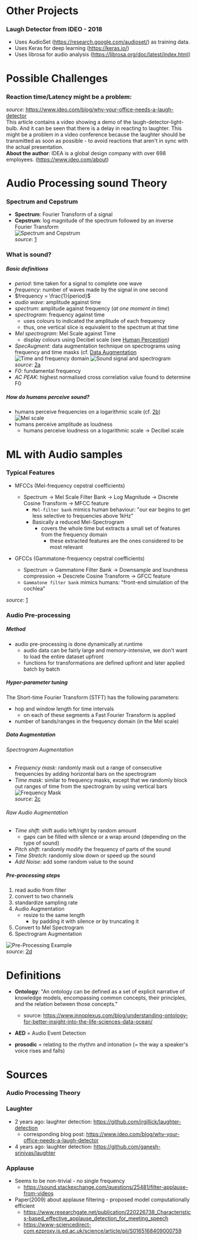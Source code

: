 # Other Projects

### Laugh Detector from IDEO - 2018

- Uses AudioSet (https://research.google.com/audioset/) as training data.
- Uses Keras for deep learning (https://keras.io/)
- Uses librosa for audio analysis (https://librosa.org/doc/latest/index.html)

# Possible Challenges

### Reaction time/Latency might be a problem:

_source_: https://www.ideo.com/blog/why-your-office-needs-a-laugh-detector  
This article contains a video showing a demo of the laugh-detector-light-bulb. And it can be seen that there is a delay in reacting to laughter.
This might be a problem in a video conference because the laughter should be transmitted as soon as possible - to avoid reactions that aren't in sync with the actual presentation.  
**About the author**: IDEA is a global design company with over 698 employees.
(https://www.ideo.com/about)

# Audio Processing sound Theory

### Spectrum and Cepstrum

- **Spectrum**: Fourier Transform of a signal
- **Cepstrum**: log magnitude of the spectrum followed by an inverse Fourier Transform  
  ![Spectrum and Cepstrum](imgs/spectrum_and_cepstrum.png)  
  _source_: [1]

### What is sound?

##### Basic definitions

- _period_: time taken for a signal to complete one wave
- _frequency_: number of waves made by the signal in one second
- $frequency = \frac{1}{period}$
- _audio wave_: amplitude against time
- _spectrum_: amplitude against frequency (_at one moment in time_)
- _spectrogram_: frequency against time
  - uses colours to indicated the amplitude of each frequency
  - thus, one vertical slice is equivalent to the spectrum at that time
- _Mel spectrogram_: Mel Scale against Time
  - display colours using Decibel scale (see [Human Perception](#human-perception))
- _SpecAugment_: data augmentation technique on spectrograms using frequency and time masks (cf. [Data Augmentation](#data-augmentation)
  ![Time and frequency domain](imgs/time_and_frequency_domain.png)
  ![Sound signal and spectrogram](imgs/sound_signal_and_spectrogram.png)  
  _source_: [2a]
- _F0_: fundamental frequency
- _AC PEAK_: highest normalised cross correlation value found to determine F0

##### <a name="human-perception"></a>How do humans perceive sound?

- humans perceive frequencies on a logarithmic scale (cf. [2b])  
  ![Mel scale](imgs/Mel_scale.png)
- humans perceive amplitude as loudness
  - humans perceive loudness on a logarithmic scale -> Decibel scale

# ML with Audio samples

### Typical Features

- MFCCs (Mel-frequency cepstral coefficients)

  - Spectrum -> Mel Scale Filter Bank -> Log Magnitude -> Discrete Cosine Transform -> MFCC feature
    - `Mel-filter bank` mimics human behaviour: "our ear begins to get less selective to frequencies above 1kHz"
    - Basically a reduced Mel-Spectrogram
      - covers the whole time but extracts a small set of features from the frequency domain
        - these extracted features are the ones considered to be most relevant

- GFCCs (Gammatone-frequency cepstral coefficients)
  - Spectrum -> Gammatone Filter Bank -> Downsample and loundness compression -> Descrete Cosine Transform -> GFCC feature
  - `Gammatone filter bank` mimics humans: "front-end simulation of the cochlea"

_source_: [1]

### Audio Pre-processing

##### Method

- audio pre-processing is done dynamically at runtime
  - audio data can be fairly large and memory-intensive, we don't want to load the entire dataset upfront
  - functions for transformations are defined upfront and later applied batch by batch

##### Hyper-parameter tuning

The Short-time Fourier Transform (STFT) has the following parameters:

- hop and window length for time intervals
  - on each of these segments a Fast Fourier Transform is applied
- number of bands/ranges in the frequency domain (in the Mel scale)

##### <a name="data-augmentation"></a>Data Augmentation

###### Spectrogram Augmentation

- _Frequency mask_: randomly mask out a range of consecutive frequencies by adding horizontal bars on the spectrogram
- _Time mask_: similar to frequency masks, except that we randomly block out ranges of time from the spectrogram by using vertical bars  
  ![Frequency Mask](imgs/spec_augmentation.png)  
  _source_: [2c]

###### Raw Audio Augmentation

- _Time shift_: shift audio left/right by random amount
  - gaps can be filled with silence or a wrap around (depending on the type of sound)
- _Pitch shift_: randomly modify the frequency of parts of the sound
- _Time Stretch_: randomly slow down or speed up the sound
- _Add Noise_: add some random value to the sound

##### Pre-processing steps

1. read audio from filter
2. convert to two channels
3. standardize sampling rate
4. Audio Augmentation
   - resize to the same length
     - by padding it with silence or by truncating it
5. Convert to Mel Spectrogram
6. Spectrogram Augmentation

![Pre-Processing Example](imgs/pre_processing_exmpl.png)  
_source_: [2d]

# Definitions

- **Ontology**: "An ontology can be defined as a set of explicit narrative of knowledge models, encompassing common concepts, their principles, and the relation between those concepts."

  - source: https://www.innoplexus.com/blog/understanding-ontology-for-better-insight-into-the-life-sciences-data-ocean/

- **AED** = Audio Event Detection
- **prosodic** = relating to the rhythm and intonation (= the way a speaker's voice rises and falls)

# Sources

### Audio Processing Theory

[1]: https://opensource.com/article/19/9/audio-processing-machine-learning-python#comments
[2a]: https://towardsdatascience.com/audio-deep-learning-made-simple-part-1-state-of-the-art-techniques-da1d3dff2504?gi=5e61000ae4ee
[2b]: https://towardsdatascience.com/audio-deep-learning-made-simple-part-2-why-mel-spectrograms-perform-better-aad889a93505
[2c]: https://towardsdatascience.com/audio-deep-learning-made-simple-part-3-data-preparation-and-augmentation-24c6e1f6b52
[2d]: https://towardsdatascience.com/audio-deep-learning-made-simple-sound-classification-step-by-step-cebc936bbe5

### Laughter

- 2 years ago: laughter detection: https://github.com/jrgillick/laughter-detection
  - corresponding blog post: https://www.ideo.com/blog/why-your-office-needs-a-laugh-detector
- 4 years ago: laughter detection: https://github.com/ganesh-srinivas/laughter

### Applause

- Seems to be non-trivial - no single frequency
  - https://sound.stackexchange.com/questions/25481/filter-applause-from-videos
- Paper(2009) about applause filtering - proposed model computationally efficient
  - https://www.researchgate.net/publication/220226738_Characteristics-based_effective_applause_detection_for_meeting_speech
  - https://www-sciencedirect-com.ezproxy.is.ed.ac.uk/science/article/pii/S0165168409000759
